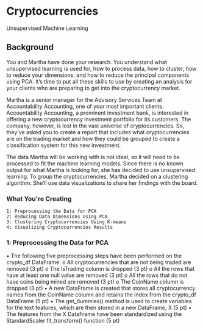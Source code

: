 # Cryptocurrencies
Unsupervised Machine Learning

## Background

You and Martha have done your research. You understand what unsupervised learning is used for, how to process data, how to cluster, how to reduce your dimensions, and how to reduce the principal components using PCA. It’s time to put all these skills to use by creating an analysis for your clients who are preparing to get into the cryptocurrency market.

Martha is a senior manager for the Advisory Services Team at Accountability Accounting, one of your most important clients. Accountability Accounting, a prominent investment bank, is interested in offering a new cryptocurrency investment portfolio for its customers. The company, however, is lost in the vast universe of cryptocurrencies. So, they’ve asked you to create a report that includes what cryptocurrencies are on the trading market and how they could be grouped to create a classification system for this new investment.

The data Martha will be working with is not ideal, so it will need to be processed to fit the machine learning models. Since there is no known output for what Martha is looking for, she has decided to use unsupervised learning. To group the cryptocurrencies, Martha decided on a clustering algorithm. She’ll use data visualizations to share her findings with the board.


### What You're Creating

    1: Preprocessing the Data for PCA
    2: Reducing Data Dimensions Using PCA
    3: Clustering Cryptocurrencies Using K-means
    4: Visualizing Cryptocurrencies Results

### 1: Preprocessing the Data for PCA

•	The following five preprocessing steps have been performed on the crypto_df DataFrame:
o	All cryptocurrencies that are not being traded are removed (3 pt)
o	The IsTrading column is dropped (3 pt)
o	All the rows that have at least one null value are removed (3 pt)
o	All the rows that do not have coins being mined are removed (3 pt)
o	The CoinName column is dropped (3 pt)
•	A new DataFrame is created that stores all cryptocurrency names from the CoinName column and retains the index from the crypto_df DataFrame (5 pt)
•	The get_dummies() method is used to create variables for the text features, which are then stored in a new DataFrame, X (5 pt)
•	The features from the X DataFrame have been standardized using the StandardScaler fit_transform() function (5 pt)




